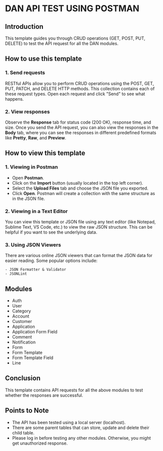 # DAN API TEST USING POSTMAN

## Introduction
This template guides you through CRUD operations (GET, POST, PUT, DELETE) to test the API request for all the DAN modules.

## How to use this template
### 1. Send requests
RESTful APIs allow you to perform CRUD operations using the POST, GET, PUT, PATCH, and DELETE HTTP methods.
This collection contains each of these request types. Open each request and click "Send" to see what happens.

### 2. View responses
Observe the **Response** tab for status code (200 OK), response time, and size. Once you send the API request, you can also view the responses in the **Body** tab, where you can see the responses in different predefined formats like **Pretty**, **Raw**, and **Preview**.

## How to view this template
### 1. Viewing in Postman
- Open **Postman**.
- Click on the **Import** button (usually located in the top left corner).
- Select the **Upload Files** tab and choose the JSON file you exported.
- Click **Open**. Postman will create a collection with the same structure as in the JSON file.

### 2. Viewing in a Text Editor
You can view this template or JSON file using any text editor  (like Notepad, Sublime Text, VS Code, etc.) to view the raw JSON structure. This can be helpful if you want to see the underlying data.

### 3. Using JSON Viewers
There are various online JSON viewers that can format the JSON data for easier reading. Some popular options include:

    - JSON Formatter & Validator
    - JSONLint

## Modules
- Auth
- User
- Category
- Account
- Customer
- Application
- Application Form Field
- Comment
- Notification
- Form
- Form Template
- Form Template Field
- Line

## Conclusion
This template contains API requests for all the above modules to test whether the responses are successful.

## Points to Note
- The API has been tested using a local server (localhost).
- There are some parent tables that can store, update and delete their child table.
- Please log in before testing any other modules. Otherwise, you might get unauthorized response.


